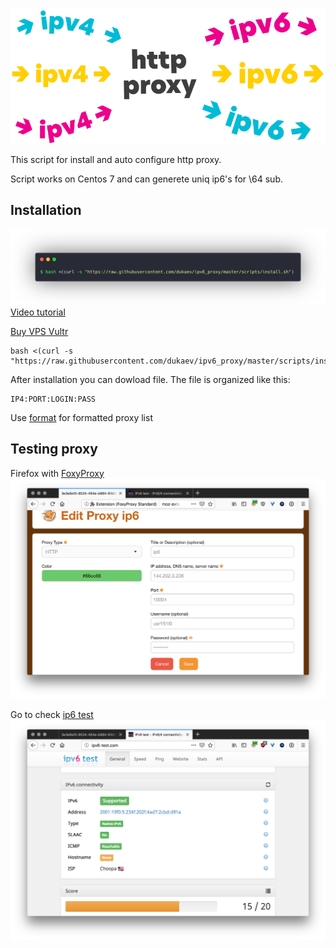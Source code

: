 ![cover](cover.svg)

This script for install and auto configure http proxy.

Script works on Centos 7
and can generete uniq ip6's for \64 sub.

## Installation
![screen](screen.png)
[Video tutorial](https://youtu.be/EKBJHSTmT4w)

[Buy VPS  Vultr](https://www.vultr.com/?ref=7502192)
```
bash <(curl -s "https://raw.githubusercontent.com/dukaev/ipv6_proxy/master/scripts/install.sh")
```
After installation you can dowload file.
The file is organized like this:
```
IP4:PORT:LOGIN:PASS
```
Use [format](http://buyproxies.org/panel/format.php
) for formatted proxy list

## Testing proxy

Firefox with [FoxyProxy](https://addons.mozilla.org/en-US/firefox/addon/foxyproxy-standard/)
![Foxy](foxyproxy.png)

Go to check [ip6 test](http://ipv6-test.com/)
![check ip](check_ip.png)